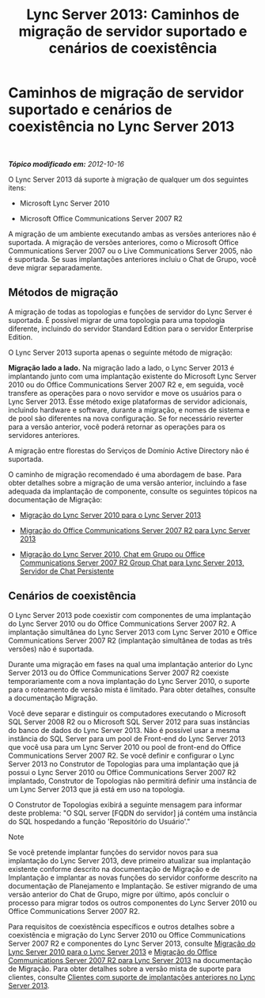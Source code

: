﻿---
title: 'Lync Server 2013: Caminhos de migração de servidor suportado e cenários de coexistência'
TOCTitle: Caminhos de migração de servidor suportado e cenários de coexistência
ms:assetid: 2a6a730f-7f80-45f9-9540-3edfdaa265fb
ms:mtpsurl: https://technet.microsoft.com/pt-br/library/Gg425764(v=OCS.15)
ms:contentKeyID: 49306210
ms.date: 05/19/2016
mtps_version: v=OCS.15
ms.translationtype: HT
---

# Caminhos de migração de servidor suportado e cenários de coexistência no Lync Server 2013

 

_**Tópico modificado em:** 2012-10-16_

O Lync Server 2013 dá suporte à migração de qualquer um dos seguintes itens:

  - Microsoft Lync Server 2010

  - Microsoft Office Communications Server 2007 R2

A migração de um ambiente executando ambas as versões anteriores não é suportada. A migração de versões anteriores, como o Microsoft Office Communications Server 2007 ou o Live Communications Server 2005, não é suportada. Se suas implantações anteriores incluiu o Chat de Grupo, você deve migrar separadamente.

## Métodos de migração

A migração de todas as topologias e funções de servidor do Lync Server é suportada. É possível migrar de uma topologia para uma topologia diferente, incluindo do servidor Standard Edition para o servidor Enterprise Edition.

O Lync Server 2013 suporta apenas o seguinte método de migração:

   **Migração lado a lado.** Na migração lado a lado, o Lync Server 2013 é implantando junto com uma implantação existente do Microsoft Lync Server 2010 ou do Office Communications Server 2007 R2 e, em seguida, você transfere as operações para o novo servidor e move os usuários para o Lync Server 2013. Esse método exige plataformas de servidor adicionais, incluindo hardware e software, durante a migração, e nomes de sistema e de pool são diferentes na nova configuração. Se for necessário reverter para a versão anterior, você poderá retornar as operações para os servidores anteriores.

A migração entre florestas do Serviços de Domínio Active Directory não é suportada.

O caminho de migração recomendado é uma abordagem de base. Para obter detalhes sobre a migração de uma versão anterior, incluindo a fase adequada da implantação de componente, consulte os seguintes tópicos na documentação de Migração:

  - [Migração do Lync Server 2010 para o Lync Server 2013](migration-from-lync-server-2010-to-lync-server-2013.md)

  - [Migração do Office Communications Server 2007 R2 para Lync Server 2013](migration-from-office-communications-server-2007-r2-to-lync-server-2013.md)

  - [Migração do Lync Server 2010, Chat em Grupo ou Office Communications Server 2007 R2 Group Chat para Lync Server 2013, Servidor de Chat Persistente](migration-from-lync-server-2010-group-chat-or-office-communications-server-2007-r2-group-chat-to-lync-server-2013-persistent-chat-server.md)

## Cenários de coexistência

O Lync Server 2013 pode coexistir com componentes de uma implantação do Lync Server 2010 ou do Office Communications Server 2007 R2. A implantação simultânea do Lync Server 2013 com Lync Server 2010 e Office Communications Server 2007 R2 (implantação simultânea de todas as três versões) não é suportada.

Durante uma migração em fases na qual uma implantação anterior do Lync Server 2013 ou do Office Communications Server 2007 R2 coexiste temporariamente com a nova implantação do Lync Server 2010, o suporte para o roteamento de versão mista é limitado. Para obter detalhes, consulte a documentação Migração.

Você deve separar e distinguir os computadores executando o Microsoft SQL Server 2008 R2 ou o Microsoft SQL Server 2012 para suas instâncias do banco de dados do Lync Server 2013. Não é possível usar a mesma instância do SQL Server para um pool de Front-end do Lync Server 2013 que você usa para um Lync Server 2010 ou pool de front-end do Office Communications Server 2007 R2. Se você definir e configurar o Lync Server 2013 no Construtor de Topologias para uma implantação que já possui o Lync Server 2010 ou Office Communications Server 2007 R2 implantado, Construtor de Topologias não permitirá definir uma instância de um Lync Server 2013 que já está em uso na topologia.

O Construtor de Topologias exibirá a seguinte mensagem para informar deste problema: "O SQL server \[FQDN do servidor\] já contém uma instância do SQL hospedando a função 'Repositório do Usuário'."

> [!note]  
> Se você pretende implantar funções do servidor novos para sua implantação do Lync Server 2013, deve primeiro atualizar sua implantação existente conforme descrito na documentação de Migração e de Implantação e implantar as novas funções do servidor conforme descrito na documentação de Planejamento e Implantação. Se estiver migrando de uma versão anterior do Chat de Grupo, migre por último, após concluir o processo para migrar todos os outros componentes do Lync Server 2010 ou Office Communications Server 2007 R2.

Para requisitos de coexistência específicos e outros detalhes sobre a coexistência e migração do Lync Server 2010 ou Office Communications Server 2007 R2 e componentes do Lync Server 2013, consulte [Migração do Lync Server 2010 para o Lync Server 2013](migration-from-lync-server-2010-to-lync-server-2013.md) e [Migração do Office Communications Server 2007 R2 para Lync Server 2013](migration-from-office-communications-server-2007-r2-to-lync-server-2013.md) na documentação de Migração. Para obter detalhes sobre a versão mista de suporte para clientes, consulte [Clientes com suporte de implantações anteriores no Lync Server 2013](lync-server-2013-supported-clients-from-previous-deployments.md).

